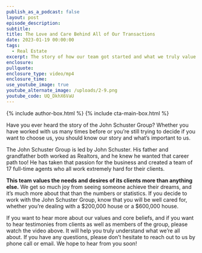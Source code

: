 ```yaml
---
publish_as_a_podcast: false
layout: post
episode_description:
subtitle:
title: The Love and Care Behind All of Our Transactions
date: 2023-01-19 00:00:00
tags:
  - Real Estate
excerpt: The story of how our team got started and what we truly value.
enclosure:
pullquote:
enclosure_type: video/mp4
enclosure_time:
use_youtube_image: true
youtube_alternate_image: /uploads/2-9.png
youtube_code: UQ_DkhX6VaU
---
```


{% include author-box.html %}
{% include cta-main-box.html %}

Have you ever heard the story of the John Schuster Group? Whether you have worked with us many times before or you’re still trying to decide if you want to choose us, you should know our story and what’s important to us.&nbsp;

The John Schuster Group is led by John Schuster. His father and grandfather both worked as Realtors, and he knew he wanted that career path too! He has taken that passion for the business and created a team of 17 full-time agents who all work extremely hard for their clients.&nbsp;

**This team values the needs and desires of its clients more than anything else.** We get so much joy from seeing someone achieve their dreams, and it’s much more about that than the numbers or statistics. If you decide to work with the John Schuster Group, know that you will be well cared for, whether you’re dealing with a $200,000 house or a $600,000 house.&nbsp;

If you want to hear more about our values and core beliefs, and if you want to hear testimonies from clients as well as members of the group, please watch the video above. It will help you truly understand what we’re all about. If you have any questions, please don’t hesitate to reach out to us by phone call or email. We hope to hear from you soon!